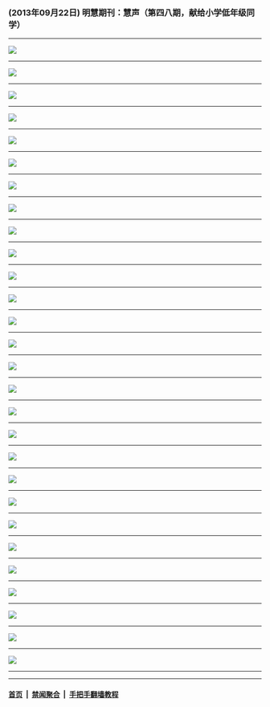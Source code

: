 ### (2013年09月22日) 明慧期刊：慧声（第四八期，献给小学低年级同学）

---

<img src="http://qikan.minghui.org/mhqkpage/qikanimage/2013/09/22/huisheng-48-doc-online1.png"/><hr/>
<img src="http://qikan.minghui.org/mhqkpage/qikanimage/2013/09/22/huisheng-48-doc-online2.png"/><hr/>
<img src="http://qikan.minghui.org/mhqkpage/qikanimage/2013/09/22/huisheng-48-doc-online3.png"/><hr/>
<img src="http://qikan.minghui.org/mhqkpage/qikanimage/2013/09/22/huisheng-48-doc-online4.png"/><hr/>
<img src="http://qikan.minghui.org/mhqkpage/qikanimage/2013/09/22/huisheng-48-doc-online5.png"/><hr/>
<img src="http://qikan.minghui.org/mhqkpage/qikanimage/2013/09/22/huisheng-48-doc-online6.png"/><hr/>
<img src="http://qikan.minghui.org/mhqkpage/qikanimage/2013/09/22/huisheng-48-doc-online7.png"/><hr/>
<img src="http://qikan.minghui.org/mhqkpage/qikanimage/2013/09/22/huisheng-48-doc-online8.png"/><hr/>
<img src="http://qikan.minghui.org/mhqkpage/qikanimage/2013/09/22/huisheng-48-doc-online9.png"/><hr/>
<img src="http://qikan.minghui.org/mhqkpage/qikanimage/2013/09/22/huisheng-48-doc-online10.png"/><hr/>
<img src="http://qikan.minghui.org/mhqkpage/qikanimage/2013/09/22/huisheng-48-doc-online11.png"/><hr/>
<img src="http://qikan.minghui.org/mhqkpage/qikanimage/2013/09/22/huisheng-48-doc-online12.png"/><hr/>
<img src="http://qikan.minghui.org/mhqkpage/qikanimage/2013/09/22/huisheng-48-doc-online13.png"/><hr/>
<img src="http://qikan.minghui.org/mhqkpage/qikanimage/2013/09/22/huisheng-48-doc-online14.png"/><hr/>
<img src="http://qikan.minghui.org/mhqkpage/qikanimage/2013/09/22/huisheng-48-doc-online15.png"/><hr/>
<img src="http://qikan.minghui.org/mhqkpage/qikanimage/2013/09/22/huisheng-48-doc-online16.png"/><hr/>
<img src="http://qikan.minghui.org/mhqkpage/qikanimage/2013/09/22/huisheng-48-doc-online17.png"/><hr/>
<img src="http://qikan.minghui.org/mhqkpage/qikanimage/2013/09/22/huisheng-48-doc-online18.png"/><hr/>
<img src="http://qikan.minghui.org/mhqkpage/qikanimage/2013/09/22/huisheng-48-doc-online19.png"/><hr/>
<img src="http://qikan.minghui.org/mhqkpage/qikanimage/2013/09/22/huisheng-48-doc-online20.png"/><hr/>
<img src="http://qikan.minghui.org/mhqkpage/qikanimage/2013/09/22/huisheng-48-doc-online21.png"/><hr/>
<img src="http://qikan.minghui.org/mhqkpage/qikanimage/2013/09/22/huisheng-48-doc-online22.png"/><hr/>
<img src="http://qikan.minghui.org/mhqkpage/qikanimage/2013/09/22/huisheng-48-doc-online23.png"/><hr/>
<img src="http://qikan.minghui.org/mhqkpage/qikanimage/2013/09/22/huisheng-48-doc-online24.png"/><hr/>
<img src="http://qikan.minghui.org/mhqkpage/qikanimage/2013/09/22/huisheng-48-doc-online25.png"/><hr/>
<img src="http://qikan.minghui.org/mhqkpage/qikanimage/2013/09/22/huisheng-48-doc-online26.png"/><hr/>
<img src="http://qikan.minghui.org/mhqkpage/qikanimage/2013/09/22/huisheng-48-doc-online27.png"/><hr/>
<img src="http://qikan.minghui.org/mhqkpage/qikanimage/2013/09/22/huisheng-48-doc-online28.png"/><hr/>


---

#### [首页](../../../..) &nbsp;|&nbsp; [禁闻聚合](https://github.com/gfw-breaker/banned-news) &nbsp;|&nbsp; [手把手翻墙教程](https://github.com/gfw-breaker/guides) 